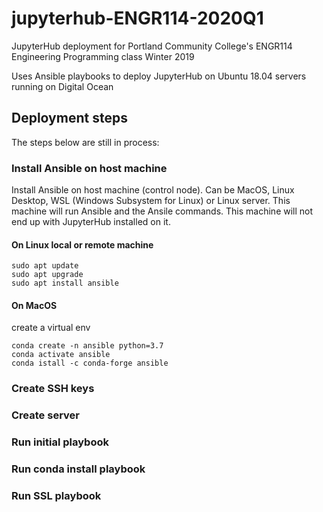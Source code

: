 # jupyterhub-ENGR114-2020Q1

JupyterHub deployment for Portland Community College's ENGR114 Engineering Programming class Winter 2019

Uses Ansible playbooks to deploy JupyterHub on Ubuntu 18.04 servers running on Digital Ocean

## Deployment steps

The steps below are still in process:

### Install Ansible on host machine

Install Ansible on host machine (control node). Can be MacOS, Linux Desktop, WSL (Windows Subsystem for Linux) or Linux server.  This machine will run Ansible and the Ansile commands. This machine will not end up with JupyterHub installed on it.

#### On Linux local or remote machine

```
sudo apt update
sudo apt upgrade
sudo apt install ansible
```

#### On MacOS

create a virtual env

```
conda create -n ansible python=3.7
conda activate ansible
conda istall -c conda-forge ansible
```

### Create SSH keys

### Create server

### Run initial playbook

### Run conda install playbook

### Run SSL playbook


